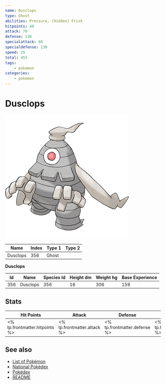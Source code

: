 ```yaml
---
name: Dusclops
type: Ghost
abilities: Pressure, (Hidden) Frisk
hitpoints: 40
attack: 70
defense: 130
specialattack: 60
specialdefense: 130
speed: 25
total: 455
tags:
    - pokemon
categories:
    - pokemon
---
```


# Dusclops


![Dusclops](images/356.png)

| **Name** | **Index** | **Type 1** | **Type 2** |
|----|----|----|----|
| Dusclops | 356 | Ghost  |  |

**Dusclops** 




| **Id** | **Name** | **Species Id** | **Height dm** | **Weight hg** | **Base Experience** |
|--------|----------|----------------|------------|------------|---------------------|
| 356 | Dusclops | 356 | 16 | 306 | 159 |



## Stats

| **Hit Points** | **Attack** | **Defense** | **Special Attack** | **Special Defense** | **Speed** | **Total** |
|----------------|------------|-------------|--------------------|---------------------|-----------|-----------|
| <% tp.frontmatter.hitpoints %> | <% tp.frontmatter.attack %> | <% tp.frontmatter.defense %> | <% tp.frontmatter.specialattack %> | <% tp.frontmatter.specialdefense %> | <% tp.frontmatter.speed %> | <% tp.frontmatter.total %> |

## See also

- [List of Pokémon](../pokemon.md)
- [National Pokédex](../national_pokedex.md)
- [Pokédex](../pokedex.md)
- [README](../README.md)
